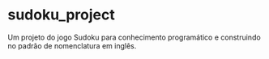 # sudoku_project
Um projeto do jogo Sudoku para conhecimento programático e construindo no padrão de nomenclatura em inglês. 
